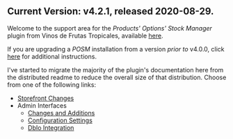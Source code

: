 ## Current Version: v4.2.1, released 2020-08-29.

Welcome to the support area for the _Products' Options' Stock Manager_ plugin from Vinos de Frutas Tropicales, available [here](https://vinosdefrutastropicales.com/index.php?main_page=product_info&cPath=2_7&products_id=46).

If you are upgrading a _POSM_ installation from a version _prior to_ v4.0.0, click [here](./pages/upgrading_to_posm_400.md) for additional instructions.

I've started to migrate the majority of the plugin's documentation here from the distributed readme to reduce the overall size of that distribution.  Choose from one of the following links:

- [Storefront Changes](./pages/storefront_interfaces.md)
- Admin Interfaces
  - [Changes and Additions](./pages/admin_interfaces.md)
  - [Configuration Settings](./pages/configuration.md)
  - [DbIo Integration](./pages/dbio.md)



